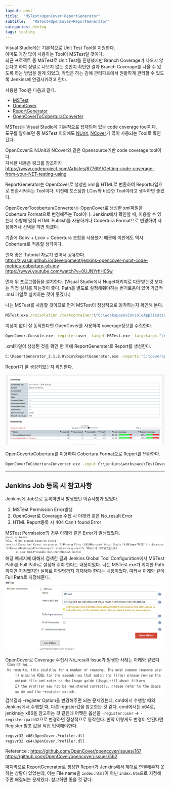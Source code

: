 ```yaml
---
layout: post
title:  "MSTest+OpenCover+ReportGenerator"
subtitle:   "MSTest+OpenCover+ReportGenerator"
categories: devlog
tags: testing
---
```


Visual Studio에는 기본적으로 Unit Test Tool을 지원한다.  
아마도 가장 많이 사용하는 Tool이 MSTest일 것이다.  
최근 프로젝트 중 MSTest로 Unit Test를 진행했지만 Branch Coverage가 나오지 않는다고 하여 정말로 나오지 않는 것인지 확인한 결과 Branch Coverage를 나올 수 있도록 하는 방법을 알게 되었고, 작업은 하는 김에 관리파트에서 원활하게 관리할 수 있도록 Jenkins에 연결시키려고 한다.  

사용한 Tool은 다음과 같다.
- [MSTest](https://docs.microsoft.com/ko-kr/dotnet/core/testing/unit-testing-with-mstest)
- [OpenCover](https://github.com/opencover/opencover/releases)
- [ReportGenerator](http://danielpalme.github.io/ReportGenerator/)
- [OpenCoverToCoberturaConverter](https://github.com/danielpalme/OpenCoverToCoberturaConverter)

MSTest는 Visual Studio에 기본적으로 탑재되어 있는 code coverage tool이다.  
도구를 알아보던 중 MSTest 이외에도 [NUnit](http://nunit.org/), [NCover](https://www.ncover.com/)가 많이 사용되는 Tool로 확인된다. 

OpenCover도 NUnit과 NCover와 같은 Opensource기반 code coverage tool이다.  
자세한 내용은 링크를 참조하자  
https://www.codeproject.com/Articles/677691/Getting-code-coverage-from-your-NET-testing-using

ReportGenerator는 OpenCover로 생성한 xml을 HTML로 변환하여 Report타입으로 변환시켜주는 Tool이다. 이전에 포스팅한 LCov와 비슷한 Tool이라고 생각하면 좋겠다.  

OpenCoverTocoberturaConverter는 OpenCover로 생성한 xml파일을 Cobertura Format으로 변경해주는 Tool이다. Jenkins에서 확인할 때, 이용할 수 있는데 취향에 맞춰 HTML Publish를 사용하거나 Cobertura Format으로 변경하여 사용하거나 선택을 하면 되겠다.  

기존에 Gcov + Lcov + Cobertura 조합을 사용했기 때문에 이번에도 역시 Cobertura로 적용할 생각이다.

먼저 좋은 Tutorial 자료가 있어서 공유한다.   
http://ziyasal.github.io/development/jenkins-opencover-nunit-code-metrics-coberture-oh-my  
https://www.youtube.com/watch?v=0UJNYrhH05w

먼저 위 프로그램들을 설치한다. (Visual Studio에서 Nuget패키지로 다운받는것 보다는 직접 설치를 하는것이 좋다. Path를 별도로 설정해줘야하는 번거로움이 있어 가급적 .msi 파일로 설치하는 것이 좋겠다.)

나는 MSTest를 사용할 것이므로 먼저 MSTest이 정상적으로 동작하는지 확인해 본다. 
``` cmd
MSTest.exe /noisolation /testcontainer:\"C:\workspace\ConsoleApplication1\bin\Debug\ConsoleApplication1.dll\" /resultsfile:C:\coverage\coverage.trx
```

이상이 없이 잘 동작한다면 OpenCover를 사용하여 coverage정보를 수집한다.  
``` cmd
OpenCover.Console.exe -register:user -target:MSTest.exe -targetargs:"/noisolation /testcontainer:\"C:\workspace\ConsoleApplication1\bin\Debug\ConsoleApplication1.dll\" /resultsfile:C:\coverage\coverage.trx" -mergebyhash -output:C:\coverage\CoverageReport.xml
```

.xml파일이 생성된 것을 확인 한 후에 ReportGenerater로 Report를 생성한다.
``` cmd
C:\ReportGenerator_2.1.8.0\bin\ReportGenerator.exe -reports:"C:\coverage\CoverageReport.xml" -targetdir:${WORKSPACE}\coverage1 -sourcedirs:${WORKSPACE}
```

Report가 잘 생성되었는지 확인한다.  

![Summary](/assets/img/upload/testing/OpenCover.PNG)  

OpenCovertoCobertura를 이용하여 Cobertura Format으로 Report를 변환한다.
``` cmd
OpenCoverToCoberturaConverter.exe -input:C:\jenkins\workspace\TestCoverage1\coverage.xml -output:C:\jenkins\workspace\TestCoverage1\Cobertura.xml -source:C:\jenkins\workspace\TestCoverage1
```

---
## Jenkins Job 등록 시 참고사항

Jenkins에 Job으로 등록하면서 발생했던 이슈사항가 있었다.  
1. MSTest Permission Error발생
2. OpenCover로 Coverage 수집 시 아래와 같은 No_result Error
3. HTML Report등록 시 404 Can`t found Error


MSTest Permission의 경우 아래와 같은 Error가 발생했었다.  
![MSTest_Error](/assets/img/upload/testing/MSTest_Error.PNG)  
해당 메세지에 대해서 검색한 결과 Jenkins Global Tool Configuration에서 MSTest Path를 Full Path로 설정해 줘야 한다는 내용이었다. 나는 MSTest.exe가 위치한 Path까지만 지정했지만 실제로 파일명까지 기재해야 한다는 내용이었다. 따라서 아래와 같이 Full Path로 지정해준다.
![MSTest_Setting](/assets/img/upload/testing/MSTest_Setting.PNG)  

OpenCover로 Coverage 수집시 No_result Issue가 발생한 사례는 아래와 같았다.  
![OpenCover_result](/assets/img/upload/testing/OpenCover_result.PNG)  
검색결과 -register Option을 변경해주면 되는 문제였는데, cmd에서 수행할 때와 Jenkins에서 수행할 때, 다른 register값을 참고한는 것 같다. cmd에서는 x64로, jenkins는 x86을 참고하는 것 같은데 어쨋든 옵션을 `-register:user` -> `-register:path32`으로 변경하면 정상적으로 동작한다. 만약 이렇게도 변경이 안된다면 Register 참조 값을 직접 입력해야한다.
``` cmd
regsvr32 x86\OpenCover.Profiler.dll 
regsvr32 x64\OpenCover.Profiler.dll
```
Reference : https://github.com/OpenCover/opencover/issues/167  
    https://github.com/OpenCover/opencover/issues/562

마지막으로 ReportGenerator로 생성한 Report가 Jenkins에서 제대로 연결해주지 못하는 상황이 있었는데, 이는 File name을 `index.html`이 아닌 `index.htm`으로 지정해주면 해결되는 문제였다. 참고하면 좋을 것 같다.




